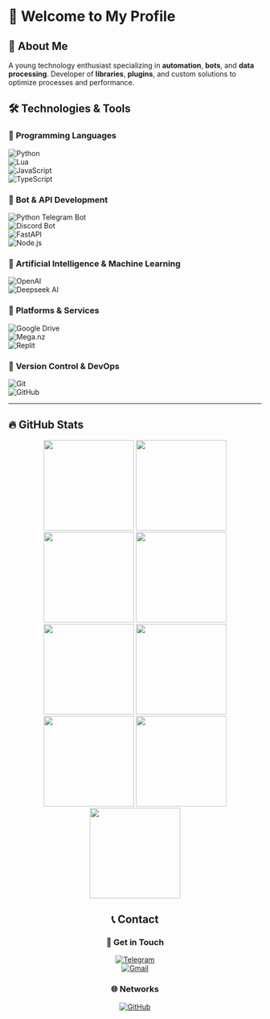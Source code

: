 # 👋 Welcome to My Profile  

## 🚀 About Me  

A young technology enthusiast specializing in **automation**, **bots**, and **data processing**. Developer of **libraries**, **plugins**, and custom solutions to optimize processes and performance.


##

## 🛠️ Technologies & Tools  

### 🔹 **Programming Languages**  
![Python](https://img.shields.io/badge/python-3670A0?style=for-the-badge&logo=python&logoColor=ffdd54)  
![Lua](https://img.shields.io/badge/lua-%232C2D72.svg?style=for-the-badge&logo=lua&logoColor=white)  
![JavaScript](https://img.shields.io/badge/javascript-F7DF1E?style=for-the-badge&logo=javascript&logoColor=black)  
![TypeScript](https://img.shields.io/badge/TypeScript-007ACC?style=for-the-badge&logo=typescript&logoColor=white)  

### 🔹 **Bot & API Development**  
![Python Telegram Bot](https://img.shields.io/badge/Telegram%20Bot-26A5E4?style=for-the-badge&logo=telegram&logoColor=white)  
![Discord Bot](https://img.shields.io/badge/Discord%20Bot-5865F2?style=for-the-badge&logo=discord&logoColor=white)  
![FastAPI](https://img.shields.io/badge/FastAPI-009688?style=for-the-badge&logo=fastapi&logoColor=white)  
![Node.js](https://img.shields.io/badge/node.js-6DA55F?style=for-the-badge&logo=node.js&logoColor=white)  

### 🔹 **Artificial Intelligence & Machine Learning**  
![OpenAI](https://img.shields.io/badge/OpenAI-412991?style=for-the-badge&logo=openai&logoColor=white)  
![Deepseek AI](https://img.shields.io/badge/Deepseek_AI-0F4C81?style=for-the-badge&logo=docker&logoColor=white)

### 🔹 **Platforms & Services**  
![Google Drive](https://img.shields.io/badge/Google%20Drive-4285F4?style=for-the-badge&logo=googledrive&logoColor=white)  
![Mega.nz](https://img.shields.io/badge/Mega-%23D90007.svg?style=for-the-badge&logo=Mega&logoColor=white)  
![Replit](https://img.shields.io/badge/Replit-DD1200?style=for-the-badge&logo=Replit&logoColor=white)  

### 🔹 **Version Control & DevOps**  
![Git](https://img.shields.io/badge/Git-F05032?style=for-the-badge&logo=git&logoColor=white)  
![GitHub](https://img.shields.io/badge/GitHub-181717?style=for-the-badge&logo=github&logoColor=white)  

---
## 🔥 GitHub Stats  
<div align="center">

  <!-- 📊 Estatísticas Gerais -->
  <img height="180em" src="https://github-readme-stats.vercel.app/api?username=isaque369&show_icons=true&theme=radical&include_all_commits=true&count_private=true"/>  
  <img height="180em" src="https://github-readme-stats.vercel.app/api/top-langs/?username=isaque369&layout=compact&langs_count=10&theme=radical"/>  

  <!-- 🔥 Atividade no GitHub -->
  <img height="180em" src="https://github-readme-streak-stats.herokuapp.com/?user=isaque369&theme=algolia&fire=green"/>  
  <img height="180em" src="https://github-profile-summary-cards.vercel.app/api/cards/profile-details?username=isaque369&theme=tokyonight"/>  
  <img height="180em" src="https://github-profile-trophy.vercel.app/?username=isaque369&theme=matrix&no-bg=true&row=1&column=6"/>  

  <!-- 🚀 Contribuições e Commits -->
  <img height="180em" src="https://github-readme-activity-graph.vercel.app/graph?username=isaque369&theme=react-dark&color=00FF00&line=00FF00&point=39FF14&area=true"/>  
  <img height="180em" src="https://github-contributor-stats.vercel.app/api?username=isaque369&theme=chartreuse-dark"/>  

  <!-- 📌 Destaque de Repositórios -->
  <img height="180em" src="https://github-readme-stats.vercel.app/api/pin/?username=isaque369&repo=your-repo-name&theme=chartreuse-dark"/>  
  <img height="180em" src="https://github-readme-stats.vercel.app/api/pin/?username=isaque369&repo=another-repo&theme=radical"/>  


##

## 📞 Contact  

### 📢 **Get in Touch**  
[![Telegram](https://img.shields.io/badge/Telegram-isaque2311-4C8FBB?logo=telegram&logoColor=white&style=for-the-badge&labelColor=4C8FBB&label=Message%20Me)](https://t.me/isaque2311)  
[![Gmail](https://img.shields.io/badge/Gmail-D14836?style=for-the-badge&logo=gmail&logoColor=white)](mailto:speedrunblaze@gmail.com)

### 🌐 **Networks**  
[![GitHub](https://img.shields.io/badge/GitHub-181717?style=for-the-badge&logo=github&logoColor=white)](https://github.com/isaque369)
